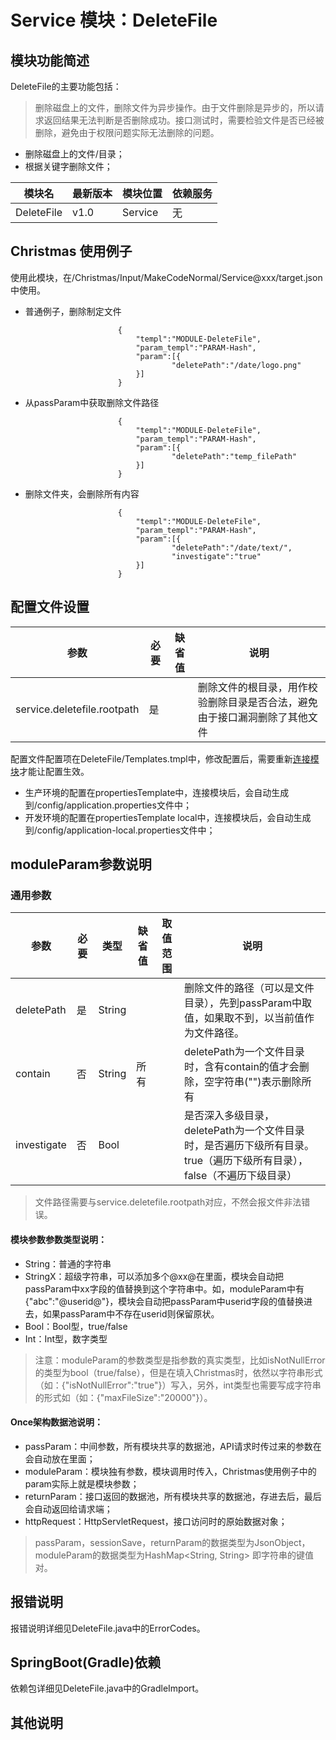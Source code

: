 # Service 模块：DeleteFile

## 模块功能简述

DeleteFile的主要功能包括：

> 删除磁盘上的文件，删除文件为异步操作。由于文件删除是异步的，所以请求返回结果无法判断是否删除成功。接口测试时，需要检验文件是否已经被删除，避免由于权限问题实际无法删除的问题。

- 删除磁盘上的文件/目录；
- 根据关键字删除文件；


| 模块名       | 最新版本 | 模块位置 | 依赖服务 |
| ------------ | -------- | -------- | -------- |
| DeleteFile | v1.0     | Service  | 无       |

## Christmas 使用例子

使用此模块，在/Christmas/Input/MakeCodeNormal/Service@xxx/target.json中使用。

- 普通例子，删除制定文件

```
                        {
                            "templ":"MODULE-DeleteFile",
                            "param_templ":"PARAM-Hash",
                            "param":[{
                            		"deletePath":"/date/logo.png"
                            }]
                        }
```

- 从passParam中获取删除文件路径

```
                        {
                            "templ":"MODULE-DeleteFile",
                            "param_templ":"PARAM-Hash",
                            "param":[{
                            		"deletePath":"temp_filePath"
                            }]
                        }
```

- 删除文件夹，会删除所有内容

```
                        {
                            "templ":"MODULE-DeleteFile",
                            "param_templ":"PARAM-Hash",
                            "param":[{
                            		"deletePath":"/date/text/",
                            		"investigate":"true"
                            }]
                        }
```

## 配置文件设置

| 参数                        | 必要 | 缺省值 | 说明                                                         |
| --------------------------- | ---- | ------ | ------------------------------------------------------------ |
| service.deletefile.rootpath | 是   |        | 删除文件的根目录，用作校验删除目录是否合法，避免由于接口漏洞删除了其他文件 |

配置文件配置项在DeleteFile/Templates.tmpl中，修改配置后，需要重新[连接模块](https://stoprefactoring.com/#content@content#framework/once/module-link)才能让配置生效。

- 生产环境的配置在propertiesTemplate中，连接模块后，会自动生成到/config/application.properties文件中；
- 开发环境的配置在propertiesTemplate local中，连接模块后，会自动生成到/config/application-local.properties文件中；

## moduleParam参数说明

### 通用参数

| 参数        | 必要 | 类型   | 缺省值 | 取值范围 | 说明                                                         |
| ----------- | ---- | ------ | ------ | -------- | ------------------------------------------------------------ |
| deletePath  | 是   | String |        |          | 删除文件的路径（可以是文件目录），先到passParam中取值，如果取不到，以当前值作为文件路径。 |
| contain     | 否   | String | 所有   |          | deletePath为一个文件目录时，含有contain的值才会删除，空字符串("")表示删除所有 |
| investigate | 否   | Bool   |        |          | 是否深入多级目录，deletePath为一个文件目录时，是否遍历下级所有目录。true（遍历下级所有目录），false（不遍历下级目录） |

> 文件路径需要与service.deletefile.rootpath对应，不然会报文件非法错误。

#### 模块参数参数类型说明：

- String：普通的字符串
- StringX：超级字符串，可以添加多个@xx@在里面，模块会自动把passParam中xx字段的值替换到这个字符串中。如，moduleParam中有{"abc":"@userid@"}，模块会自动把passParam中userid字段的值替换进去，如果passParam中不存在userid则保留原状。
- Bool：Bool型，true/false
- Int：Int型，数字类型

>注意：moduleParam的参数类型是指参数的真实类型，比如isNotNullError的类型为bool（true/false），但是在填入Christmas时，依然以字符串形式（如：{"isNotNullError":"true"}）写入，另外，int类型也需要写成字符串的形式如（如：{"maxFileSize":"20000"}）。

#### Once架构数据池说明：

- passParam：中间参数，所有模块共享的数据池，API请求时传过来的参数在会自动放在里面；
- moduleParam：模块独有参数，模块调用时传入，Christmas使用例子中的param实际上就是模块参数；
- returnParam：接口返回的数据池，所有模块共享的数据池，存进去后，最后会自动返回给请求端；
- httpRequest：HttpServletRequest，接口访问时的原始数据对象；

> passParam，sessionSave，returnParam的数据类型为JsonObject，moduleParam的数据类型为HashMap<String, String> 即字符串的键值对。

## 报错说明

报错说明详细见DeleteFile.java中的ErrorCodes。

## SpringBoot(Gradle)依赖

依赖包详细见DeleteFile.java中的GradleImport。

## 其他说明